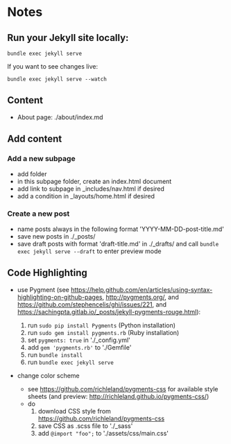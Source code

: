 <!-- notes.md -->
# Notes 

## Run your Jekyll site locally:

```shell
bundle exec jekyll serve
```

If you want to see changes live:
```shell
bundle exec jekyll serve --watch
```

## Content

- About page: ./about/index.md

## Add content 

### Add a new subpage 

- add folder <subpage>
- in this subpage folder, create an index.html document
- add link to subpage in _includes/nav.html if desired
- add a condition in _layouts/home.html if desired

### Create a new post

- name posts always in the following format 'YYYY-MM-DD-post-title.md'
- save new posts in ./_posts/
- save draft posts with format 'draft-title.md' in ./_drafts/ and call `bundle exec jekyll serve --draft` to enter preview mode 


## Code Highlighting

- use Pygment (see https://help.github.com/en/articles/using-syntax-highlighting-on-github-pages, http://pygments.org/, and https://github.com/stephencelis/ghi/issues/221, and https://sachingpta.gitlab.io/_posts/jekyll-pygments-rouge.html):
    1. run `sudo pip install Pygments` (Python installation)
    2. run `sudo gem install pygments.rb` (Ruby installation)
    3. set `pygments: true` in './_config.yml'
    4. add `gem 'pygments.rb'` to './Gemfile'
    5. run `bundle install`
    5. run `bundle exec jekyll serve`

- change color scheme
    - see https://github.com/richleland/pygments-css for available style sheets (and preview: http://richleland.github.io/pygments-css/)
    - do
        1. download CSS style from https://github.com/richleland/pygments-css
        2. save CSS as .scss file to './_sass'
        3. add `@import "foo";` to './assets/css/main.css' 